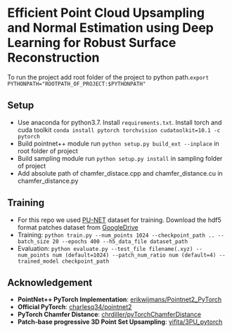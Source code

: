 # Efficient Point Cloud Upsampling and Normal Estimation using Deep Learning for Robust Surface Reconstruction

To run the project add root folder of the project to python path.```export PYTHONPATH="ROOTPATH_OF_PROJECT:$PYTHONPATH"```

## Setup
- Use anaconda for python3.7. Install ```requirements.txt```. Install torch and cuda toolkit ```conda install pytorch torchvision cudatoolkit=10.1 -c pytorch```
- Build pointnet++ module run ```python setup.py build_ext --inplace``` in root folder of project
- Build sampling module run ```python setup.py install``` in sampling folder of project
- Add absolute path of chamfer_distace.cpp and chamfer_distance.cu in chamfer_distance.py

## Training

- For this repo we used [PU-NET](https://raw.githubusercontent.com/yulequan/PU-Net) dataset for training. Download the hdf5 format patches dataset from [GoogleDrive](https://drive.google.com/file/d/1wMtNGvliK_pUTogfzMyrz57iDb_jSQR8/view?usp=sharing)
- Training: ```python train.py --num_points 1024 --checkpoint_path .. --batch_size 20 --epochs 400 --h5_data_file dataset_path```
- Evaluation: ```python evaluate.py --test_file filename(.xyz) --num_points num (default=1024) --patch_num_ratio num (default=4) --trained_model checkpoint_path``` 

## Acknowledgement
- **PointNet++ PyTorch Implementation**: [erikwijmans/Pointnet2_PyTorch](https://github.com/erikwijmans/Pointnet2_PyTorch)
- **Official PyTorch**: [charlesq34/pointnet2](https://github.com/charlesq34/pointnet2)
- **PyTorch Chamfer Distance**: [chrdiller/pyTorchChamferDistance](https://github.com/chrdiller/pyTorchChamferDistance)
- **Patch-base progressive 3D Point Set Upsampling**: [yifita/3PU_pytorch](https://github.com/yifita/3PU_pytorch)
